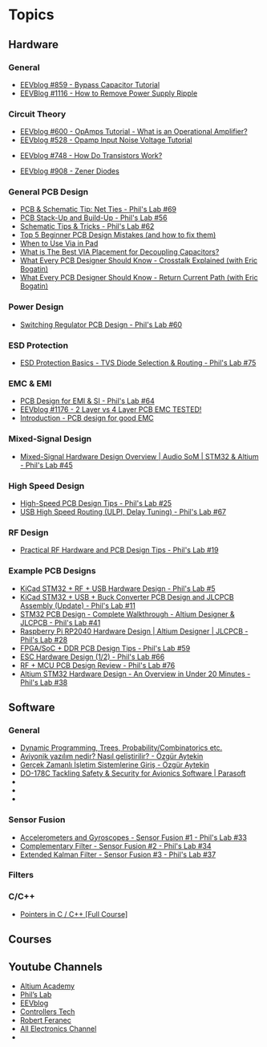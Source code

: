 # Topics
## Hardware

### General
- [EEVblog #859 - Bypass Capacitor Tutorial](https://www.youtube.com/watch?v=BcJ6UdDx1vg)
- [EEVBlog #1116 - How to Remove Power Supply Ripple](https://www.youtube.com/watch?v=wopmEyZKnYo)
### Circuit Theory
<!--- Opamp --->
- [EEVblog #600 - OpAmps Tutorial - What is an Operational Amplifier?](https://www.youtube.com/watch?v=7FYHt5XviKc)
- [EEVblog #528 - Opamp Input Noise Voltage Tutorial](https://www.youtube.com/watch?v=Y0jkPLuFdnM)
<!--- Transistor --->
- [EEVblog #748 - How Do Transistors Work?](https://www.youtube.com/watch?v=qUeK7pHe0rI)
<!--- Diode --->
- [EEVblog #908 - Zener Diodes](https://www.youtube.com/watch?v=O0ifJ4oVdG4)

### General PCB Design
- [PCB & Schematic Tip: Net Ties - Phil's Lab #69](https://youtu.be/MgbO0iysi6I)
- [PCB Stack-Up and Build-Up - Phil's Lab #56](https://youtu.be/QAOEtfvCaMw)
- [Schematic Tips & Tricks - Phil's Lab #62](https://youtu.be/ywBPm7TMpfk)
- [Top 5 Beginner PCB Design Mistakes (and how to fix them)](https://www.youtube.com/watch?v=D0X76Kbf8fQ)
- [When to Use Via in Pad](https://www.youtube.com/watch?v=-L-0CkH3aEk)
- [What is The Best VIA Placement for Decoupling Capacitors?](https://www.youtube.com/watch?v=XumNc480qYo)
- [What Every PCB Designer Should Know - Crosstalk Explained (with Eric Bogatin)](https://www.youtube.com/watch?v=EF7SxgcDfCo)
- [What Every PCB Designer Should Know - Return Current Path (with Eric Bogatin)](https://www.youtube.com/watch?v=icRzEZF3eZo)
### Power Design
- [Switching Regulator PCB Design - Phil's Lab #60](https://youtu.be/AmfLhT5SntE)
### ESD Protection
- [ESD Protection Basics - TVS Diode Selection & Routing - Phil's Lab #75](https://www.youtube.com/watch?v=MmG_m4xVNfQ) 
### EMC & EMI
- [PCB Design for EMI & SI - Phil's Lab #64](https://www.youtube.com/watch?v=VtzPL8wQ8-E)
- [EEVblog #1176 - 2 Layer vs 4 Layer PCB EMC TESTED!](https://youtu.be/crs_QLuUTyQ)
- [Introduction - PCB design for good EMC](https://www.youtube.com/watch?v=3FJsfiiYRPA)
### Mixed-Signal Design
- [Mixed-Signal Hardware Design Overview | Audio SoM | STM32 & Altium - Phil's Lab #45](https://youtu.be/2kYJwosAz3Y)
### High Speed Design
- [High-Speed PCB Design Tips - Phil's Lab #25](https://www.youtube.com/watch?v=VRJI0X-6yTg)
- [USB High Speed Routing (ULPI, Delay Tuning) - Phil's Lab #67](https://youtu.be/wQ37NxSeP48)
### RF Design
- [Practical RF Hardware and PCB Design Tips - Phil's Lab #19](https://youtu.be/_Hfzq1QES-Q)
### Example PCB Designs
- [KiCad STM32 + RF + USB Hardware Design - Phil's Lab #5](https://www.youtube.com/watch?v=14_jh3nLSsU&t=3s)
- [KiCad STM32 + USB + Buck Converter PCB Design and JLCPCB Assembly (Update) - Phil's Lab #11](https://www.youtube.com/watch?v=C7-8nUU6e3E&list=PLXSyc11qLa1b9VA7nw8-DiLRXVhZ2iUN2)
- [STM32 PCB Design - Complete Walkthrough - Altium Designer & JLCPCB - Phil's Lab #41](https://www.youtube.com/watch?v=PMEpQZ90f34&list=PLXSyc11qLa1b9VA7nw8-DiLRXVhZ2iUN2&index=3)
- [Raspberry Pi RP2040 Hardware Design | Altium Designer | JLCPCB - Phil's Lab #28](https://youtu.be/X00Cm5LMNQk)
- [FPGA/SoC + DDR PCB Design Tips - Phil's Lab #59](https://youtu.be/5vPeSdU22ns)
- [ESC Hardware Design (1/2) - Phil's Lab #66](https://youtu.be/dJjxcjJOlN0)
- [RF + MCU PCB Design Review - Phil's Lab #76](https://www.youtube.com/watch?v=71bW_sKZIZw)
- [Altium STM32 Hardware Design - An Overview in Under 20 Minutes - Phil's Lab #38](https://www.youtube.com/watch?v=H7i2YXUBheE)


## Software

### General
- [Dynamic Programming, Trees, Probability/Combinatorics etc.](https://youtube.com/playlist?list=PLDjGkpToBsYCaRoQ-_S5MRxYMuKgHD62w)
- [Aviyonik yazılım nedir? Nasıl geliştirilir? - Özgür Aytekin](https://www.youtube.com/watch?v=mqS-VJasz-s&t=616s)
- [Gerçek Zamanlı İşletim Sistemlerine Giriş - Özgür Aytekin](https://www.youtube.com/watch?v=n9plPNjK_uE)
- [DO-178C Tackling Safety & Security for Avionics Software | Parasoft](https://www.youtube.com/watch?v=EcXu5U6wyUg&list=WL&index=9&t=1s)
- []()
- []()
- []()
### Sensor Fusion
- [Accelerometers and Gyroscopes - Sensor Fusion #1 - Phil's Lab #33](https://www.youtube.com/watch?v=RZd6XDx5VXo)
- [Complementary Filter - Sensor Fusion #2 - Phil's Lab #34](https://www.youtube.com/watch?v=BUW2OdAtzBw)
- [Extended Kalman Filter - Sensor Fusion #3 - Phil's Lab #37](https://www.youtube.com/watch?v=hQUkiC5o0JI)
### Filters

### C/C++
- [Pointers in C / C++ [Full Course]](https://www.youtube.com/watch?v=zuegQmMdy8M)
## Courses

## Youtube Channels
- [Altium Academy](https://www.youtube.com/channel/UCWLoHp3WJG_ats8waVCu7Mw)
- [Phil’s Lab](https://www.youtube.com/c/PhilS94)
- [EEVblog ](https://www.youtube.com/c/EevblogDave)
- [Controllers Tech](https://www.youtube.com/c/ControllersTech)
- [Robert Feranec](https://www.youtube.com/c/RobertFeranec)
- [All Electronics Channel](https://www.youtube.com/c/AllElectronicsChannel)
- []()
